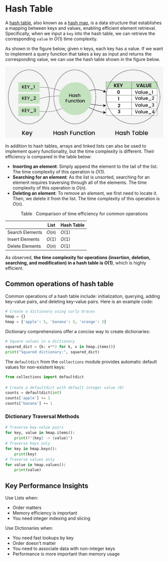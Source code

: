 # Hash Table

A <u>hash table</u>, also known as a <u>hash map</u>, is a data structure that establishes a mapping between keys and values, enabling efficient element retrieval. Specifically, when we input a `key` into the hash table, we can retrieve the corresponding `value` in $O(1)$ time complexity.

As shown in the figure below, given $n$ keys, each key has a value. If we want to implement a query function that takes a key as input and returns the corresponding value, we can use the hash table shown in the figure below.

![Abstract representation of a hash table](hash_map.assets/hash_component.png)

In addition to hash tables, arrays and linked lists can also be used to implement query functionality, but the time complexity is different. Their efficiency is compared in the table below:

- **Inserting an element**: Simply append the element to the tail of the list. The time complexity of this operation is $O(1)$.
- **Searching for an element**: As the list is unsorted, searching for an element requires traversing through all of the elements. The time complexity of this operation is $O(n)$.
- **Deleting an element**: To remove an element, we first need to locate it. Then, we delete it from the list. The time complexity of this operation is $O(n)$.

<p align="center"> Table <id> &nbsp; Comparison of time efficiency for common operations </p>

|                | List  | Hash Table |
| -------------- | ------ | ---------- |
| Search Elements   | $O(n)$ | $O(1)$     |
| Insert Elements    | $O(1)$ | $O(1)$     |
| Delete Elements | $O(n)$ | $O(1)$     |

As observed, **the time complexity for operations (insertion, deletion, searching, and modification) in a hash table is $O(1)$**, which is highly efficient.

## Common operations of hash table

Common operations of a hash table include: initialization, querying, adding key-value pairs, and deleting key-value pairs. Here is an example code:

```python
# Create a dictionary using curly braces
hmap = {}
hmap = {'apple': 5, 'banana': 3, 'orange': 2}
```

Dictionary comprehensions offer a concise way to create dictionaries:

```python
# Square values in a dictionary
squared_dict = {k: v**2 for k, v in hmap.items()}
print("Squared dictionary:", squared_dict)
```



The `defaultdict` from the `collections` module provides automatic default values for non-existent keys:

```python
from collections import defaultdict

# Create a defaultdict with default integer value (0)
counts = defaultdict(int)
counts['apple'] += 1
counts['banana'] += 1
```

### Dictionary Traversal Methods

```python
# Traverse key-value pairs
for key, value in hmap.items():
    print(f"{key} -> {value}")
# Traverse keys only
for key in hmap.keys():
    print(key)
# Traverse values only
for value in hmap.values():
    print(value)
```

## Key Performance Insights

Use Lists when:
- Order matters
- Memory efficiency is important
- You need integer indexing and slicing

Use Dictionaries when:
- You need fast lookups by key
- Order doesn't matter 
- You need to associate data with non-integer keys
- Performance is more important than memory usage

